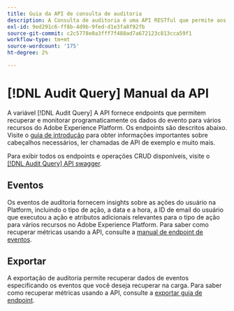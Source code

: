 ```yaml
---
title: Guia da API de consulta de auditoria
description: A Consulta de auditoria é uma API RESTful que permite aos desenvolvedores ver quem realizou quais ações no Adobe Experience Platform.
exl-id: 9ed291c6-ff8b-4d9b-9fed-d1e3fa8f92fb
source-git-commit: c2c5778e0a3fff7f488ad7a672123c813cca59f1
workflow-type: tm+mt
source-wordcount: '175'
ht-degree: 2%

---
```


# [!DNL Audit Query] Manual da API

A variável [!DNL Audit Query] A API fornece endpoints que permitem recuperar e monitorar programaticamente os dados do evento para vários recursos do Adobe Experience Platform. Os endpoints são descritos abaixo. Visite o [guia de introdução](./getting-started.md) para obter informações importantes sobre cabeçalhos necessários, ler chamadas de API de exemplo e muito mais.

Para exibir todos os endpoints e operações CRUD disponíveis, visite o [[!DNL Audit Query] API swagger](https://www.adobe.io/experience-platform-apis/references/audit-query/).

## Eventos

Os eventos de auditoria fornecem insights sobre as ações do usuário na Platform, incluindo o tipo de ação, a data e a hora, a ID de email do usuário que executou a ação e atributos adicionais relevantes para o tipo de ação para vários recursos no Adobe Experience Platform. Para saber como recuperar métricas usando a API, consulte a [manual de endpoint de eventos](./events.md).

## Exportar

A exportação de auditoria permite recuperar dados de eventos especificando os eventos que você deseja recuperar na carga. Para saber como recuperar métricas usando a API, consulte a [exportar guia de endpoint](./export.md).
